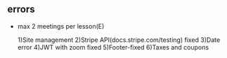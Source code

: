 ## errors

- max 2 meetings per lesson(E)

  1)Site management
  2)Stripe API(docs.stripe.com/testing) fixed
  3)Date error
  4)JWT with zoom fixed
  5)Footer-fixed
  6)Taxes and coupons
